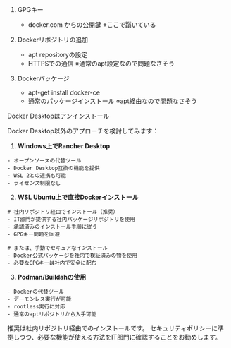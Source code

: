1. GPGキー
   - docker.com からの公開鍵
   ※ここで躓いている

2. Dockerリポジトリの追加
   - apt repositoryの設定
   - HTTPSでの通信
   ※通常のapt設定なので問題なさそう

3. Dockerパッケージ
   - apt-get install docker-ce
   - 通常のパッケージインストール
   ※apt経由なので問題なさそう


Docker Desktopはアンインストール


Docker Desktop以外のアプローチを検討してみます：

1. **Windows上でRancher Desktop**
```plaintext
- オープンソースの代替ツール
- Docker Desktop互換の機能を提供
- WSL 2との連携も可能
- ライセンス制限なし
```

2. **WSL Ubuntu上で直接Dockerインストール**
```plaintext
# 社内リポジトリ経由でインストール（推奨）
- IT部門が提供する社内パッケージリポジトリを使用
- 承認済みのインストール手順に従う
- GPGキー問題を回避

# または、手動でセキュアなインストール
- Docker公式パッケージを社内で検証済みの物を使用
- 必要なGPGキーは社内で安全に配布
```

3. **Podman/Buildahの使用**
```plaintext
- Dockerの代替ツール
- デーモンレス実行が可能
- rootless実行に対応
- 通常のaptリポジトリから入手可能
```

推奨は社内リポジトリ経由でのインストールです。
セキュリティポリシーに準拠しつつ、必要な機能が使える方法をIT部門に確認することをお勧めします。